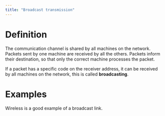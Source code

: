 ```yaml
---
title: "Broadcast transmission"
---
```

# Definition
The communication channel is shared by all machines on the network. Packets sent by one machine are received by all the others. Packets inform their destination, so that only the correct machine processes the packet.

If a packet has a specific code on the receiver address, it can be received by all machines on the network, this is called **broadcasting**.

# Examples
Wireless is a good example of a broadcast link.
